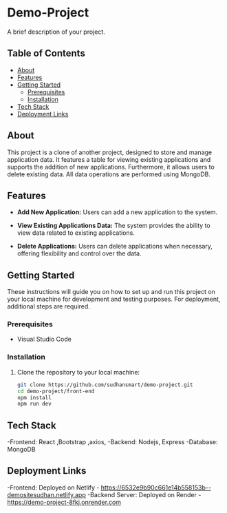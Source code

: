 # Demo-Project

A brief description of your project.

## Table of Contents

- [About](#about)
- [Features](#features)
- [Getting Started](#getting-started)
  - [Prerequisites](#prerequisites)
  - [Installation](#installation)
- [Tech Stack](#tech-stack)
- [Deployment Links](#deployment-links)

## About

This project is a clone of another project, designed to store and manage application data. It features a table for viewing existing applications and supports the addition of new applications. Furthermore, it allows users to delete existing data. All data operations are performed using MongoDB.

## Features

- **Add New Application:** Users can add a new application to the system.

- **View Existing Applications Data:** The system provides the ability to view data related to existing applications.

- **Delete Applications:** Users can delete applications when necessary, offering flexibility and control over the data.

## Getting Started

These instructions will guide you on how to set up and run this project on your local machine for development and testing purposes. For deployment, additional steps are required.

### Prerequisites

- Visual Studio Code

### Installation

1. Clone the repository to your local machine:
   ```bash
   git clone https://github.com/sudhansmart/demo-project.git
   cd demo-project/front-end
   npm install
   npm run dev
   
## Tech Stack
-Frontend: React ,Bootstrap ,axios,
-Backend: Nodejs, Express
-Database: MongoDB
## Deployment Links
-Frontend: Deployed on Netlify -  https://6532e9b90c661e14b558153b--demositesudhan.netlify.app
-Backend Server: Deployed on Render - https://demo-project-8fkj.onrender.com

